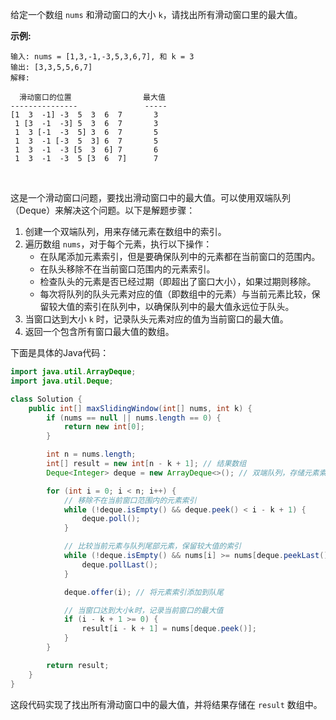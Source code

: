 给定一个数组 `nums` 和滑动窗口的大小 `k`，请找出所有滑动窗口里的最大值。

**示例:**

```
输入: nums = [1,3,-1,-3,5,3,6,7], 和 k = 3
输出: [3,3,5,5,6,7] 
解释: 

  滑动窗口的位置                最大值
---------------               -----
[1  3  -1] -3  5  3  6  7       3
 1 [3  -1  -3] 5  3  6  7       3
 1  3 [-1  -3  5] 3  6  7       5
 1  3  -1 [-3  5  3] 6  7       5
 1  3  -1  -3 [5  3  6] 7       6
 1  3  -1  -3  5 [3  6  7]      7
```

​                                     





这是一个滑动窗口问题，要找出滑动窗口中的最大值。可以使用双端队列（Deque）来解决这个问题。以下是解题步骤：

1. 创建一个双端队列，用来存储元素在数组中的索引。
2. 遍历数组 `nums`，对于每个元素，执行以下操作：
   - 在队尾添加元素索引，但是要确保队列中的元素都在当前窗口的范围内。
   - 在队头移除不在当前窗口范围内的元素索引。
   - 检查队头的元素是否已经过期（即超出了窗口大小），如果过期则移除。
   - 每次将队列的队头元素对应的值（即数组中的元素）与当前元素比较，保留较大值的索引在队列中，以确保队列中的最大值永远位于队头。
3. 当窗口达到大小 `k` 时，记录队头元素对应的值为当前窗口的最大值。
4. 返回一个包含所有窗口最大值的数组。

下面是具体的Java代码：

```java
import java.util.ArrayDeque;
import java.util.Deque;

class Solution {
    public int[] maxSlidingWindow(int[] nums, int k) {
        if (nums == null || nums.length == 0) {
            return new int[0];
        }

        int n = nums.length;
        int[] result = new int[n - k + 1]; // 结果数组
        Deque<Integer> deque = new ArrayDeque<>(); // 双端队列，存储元素索引

        for (int i = 0; i < n; i++) {
            // 移除不在当前窗口范围内的元素索引
            while (!deque.isEmpty() && deque.peek() < i - k + 1) {
                deque.poll();
            }

            // 比较当前元素与队列尾部元素，保留较大值的索引
            while (!deque.isEmpty() && nums[i] >= nums[deque.peekLast()]) {
                deque.pollLast();
            }

            deque.offer(i); // 将元素索引添加到队尾

            // 当窗口达到大小k时，记录当前窗口的最大值
            if (i - k + 1 >= 0) {
                result[i - k + 1] = nums[deque.peek()];
            }
        }

        return result;
    }
}
```

这段代码实现了找出所有滑动窗口中的最大值，并将结果存储在 `result` 数组中。